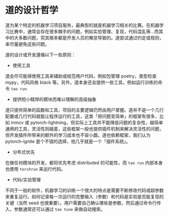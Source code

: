 # 道的设计哲学

道为某个特定的机器学习项目服务，最典型的就是机器学习相关的比赛。在机器学习比赛中，通常会存在很多棘手的问题，例如实验管理、复现，代码混乱等...而其中的大多数问题，究其根本都是开发人员的懈怠导致的。道尝试通过约定或规则，来尽量避免这些问题。

道的设计或开发遵循以下一些原则：

* 使用工具

道会尽可能得使用工具来辅助或规范用户代码，例如包管理 poetry，类型检查 mypy，代码风格 black 等。另外，道本身还会提供一些工具，例如运行训练的命令 `tao run`

* 提供短小精悍的模块而难以理解的高级抽象

道只提供简单的函数和工具，项目的主要逻辑仍然由用户掌握。道并不是一个几行配置或几行代码就能让程序运行的工具，这类「把问题变简单」的框架有很多，比如 mmcv 或 pytorch-lightning，但实际上工具并不能降低问题的复杂性，越简单通用的工具，灵活性则越差，这些框架一般也提供插件机制来解决灵活性的问题，但开发插件所带来的额外的学习成本也不容小觑。道也依赖框架，我们认为 pytorch-ignite 是个不错的选择，他几乎就是一个「插件系统」。

* 分布式优先

在做任何模块的开发，都将优先考虑 distributed 的可能性，而 `tao run` 内部本身也使用 `torchrun` 来运行代码。

* 代码/实验管理

不同于一般的软件，机器学习的训练一个很大的特点是需要不断修改代码或超参数来重复运行。如何记录每一次运行的完整输入（参数）和代码是实验是否能复现的关键（当然 seed 也很重要）。用户需要自己确认哪些是参数，然后通过命令行传入，参数通常还可以通过 `tao tune` 来做自动搜索。
